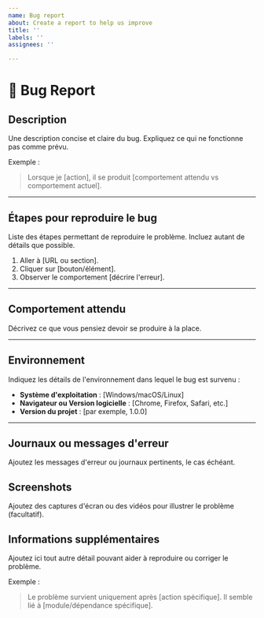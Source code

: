```yaml
---
name: Bug report
about: Create a report to help us improve
title: ''
labels: ''
assignees: ''

---
```


# 🐛 Bug Report

## Description
Une description concise et claire du bug. Expliquez ce qui ne fonctionne pas comme prévu.

Exemple :  
> Lorsque je [action], il se produit [comportement attendu vs comportement actuel].

---

## Étapes pour reproduire le bug
Liste des étapes permettant de reproduire le problème. Incluez autant de détails que possible.  

1. Aller à [URL ou section].
2. Cliquer sur [bouton/élément].
3. Observer le comportement [décrire l'erreur].

---

## Comportement attendu
Décrivez ce que vous pensiez devoir se produire à la place.

---

## Environnement
Indiquez les détails de l'environnement dans lequel le bug est survenu :  
- **Système d'exploitation** : [Windows/macOS/Linux]
- **Navigateur ou Version logicielle** : [Chrome, Firefox, Safari, etc.]
- **Version du projet** : [par exemple, 1.0.0]

---

## Journaux ou messages d'erreur
Ajoutez les messages d'erreur ou journaux pertinents, le cas échéant.  


## Screenshots
Ajoutez des captures d'écran ou des vidéos pour illustrer le problème (facultatif).

## Informations supplémentaires
Ajoutez ici tout autre détail pouvant aider à reproduire ou corriger le problème.

Exemple :  
> Le problème survient uniquement après [action spécifique]. Il semble lié à [module/dépendance spécifique].

